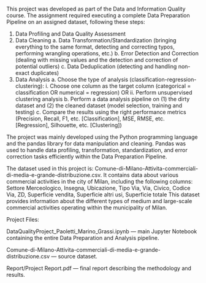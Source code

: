 This project was developed as part of the Data and Information Quality course.
The assignment required executing a complete Data Preparation Pipeline on an assigned dataset, following these steps:
1. Data Profiling and Data Quality Assessment
2. Data Cleaning
  a. Data Transformation/Standardization (bringing everything to the same format, detecting and correcting typos, performing     wrangling operations, etc.)
  b. Error Detection and Correction (dealing with missing values and the detection and correction of potential outliers)
  c. Data Deduplication (detecting and handling non-exact duplicates)
3. Data Analysis
   a. Choose the type of analysis (classification-regression-clustering):
      i. Choose one column as the target column (categorical = classification OR numerical = regression)
            OR
      ii. Perform unsupervised clustering analysis
   b. Perform a data analysis pipeline on (1) the dirty dataset and (2) the cleaned dataset (model selection, training and testing)
   c. Compare the results using the right performance metrics (Precision, Recall, F1, etc. [Classification], MSE, RMSE, etc. [Regression], Silhouette, etc. [Clustering])

The project was mainly developed using the Python programming language and the pandas library for data manipulation and cleaning.
Pandas was used to handle data profiling, transformation, standardization, and error correction tasks efficiently within the Data Preparation Pipeline.

The dataset used in this project is: Comune-di-Milano-Attivita-commerciali-di-media-e-grande-distribuzione.csv.
It contains data about various commercial activities in the city of Milan, including the following columns:
Settore Merceologico, Insegna, Ubicazione, Tipo Via, Via, Civico, Codice Via, ZD, Superficie vendita, Superficie altri usi, Superficie totale
This dataset provides information about the different types of medium and large-scale commercial activities operating within the municipality of Milan.

Project Files:

DataQualityProject_Paoletti_Marino_Grassi.ipynb — main Jupyter Notebook containing the entire Data Preparation and Analysis pipeline.

Comune-di-Milano-Attivita-commerciali-di-media-e-grande-distribuzione.csv — source dataset.

Report/Project Report.pdf — final report describing the methodology and results.
